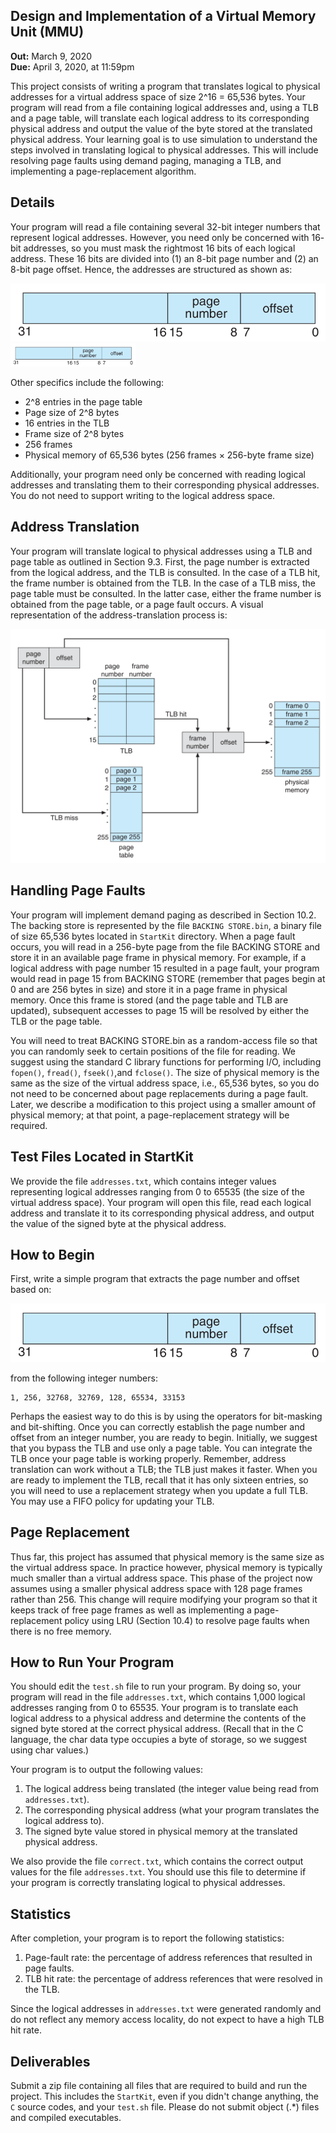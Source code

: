 ## Design and Implementation of a Virtual Memory Unit (MMU)
**Out:** March 9, 2020    
**Due:** April 3, 2020, at 11:59pm

This project consists of writing a program that translates logical to physical addresses for a virtual address space of 
size 2^16 = 65,536 bytes. Your program will read from a file containing logical addresses and, using a TLB and a page 
table, will translate each logical address to its corresponding physical address and output the value of the byte stored 
at the translated physical address. Your learning goal is to use simulation to understand the steps involved in translating 
logical to physical addresses. This will include resolving page faults using demand paging, managing a TLB, and 
implementing a page-replacement algorithm.

## Details
Your program will read a file containing several 32-bit integer numbers that represent logical addresses. However, 
you need only be concerned with 16- bit addresses, so you must mask the rightmost 16 bits of each logical address. 
These 16 bits are divided into (1) an 8-bit page number and (2) an 8-bit page offset. Hence, the addresses are 
structured as shown as:

![Virtual Address](./figs/address.png)
<img src="./figs/address.png" alt="alt text" width="200">

Other specifics include the following:
* 2^8 entries in the page table 
* Page size of 2^8 bytes 
* 16 entries in the TLB 
* Frame size of 2^8 bytes 
* 256 frames 
* Physical memory of 65,536 bytes (256 frames × 256-byte frame size)    


Additionally, your program need only be concerned with reading logical
addresses and translating them to their corresponding physical addresses. You do not need to support writing to the 
logical address space.

## Address Translation

Your program will translate logical to physical addresses using a TLB and page table as outlined in Section 9.3. First, 
the page number is extracted from the logical address, and the TLB is consulted. In the case of a TLB hit, the frame
number is obtained from the TLB. In the case of a TLB miss, the page table must be consulted. In the latter case, either
the frame number is obtained from the page table, or a page fault occurs. A visual representation of the address-translation 
process is:

![Virtual Address](./figs/vmm.png)

## Handling Page Faults
Your program will implement demand paging as described in Section 10.2. The backing store is represented by the file 
`BACKING STORE.bin`, a binary file of size 65,536 bytes located in `StartKit` directory. When a page fault occurs, you will read in a 256-byte page from 
the file BACKING STORE and store it in an available page frame in physical memory. For example, if a logical address with 
page number 15 resulted in a page fault, your program would read in page 15 from BACKING STORE (remember that pages 
begin at 0 and are 256 bytes in size) and store it in a page frame in physical memory. Once this frame is stored (and 
the page table and TLB are updated), subsequent accesses to page 15 will be resolved by either the TLB or the page table.

You will need to treat BACKING STORE.bin as a random-access file so that
you can randomly seek to certain positions of the file for reading. We suggest using the standard C library functions 
for performing I/O, including `fopen()`, `fread()`, `fseek()`,and `fclose()`. The size of physical memory is the same as the size
of the virtual address space, i.e., 65,536 bytes, so you do not need to be concerned about page replacements during a page fault. Later, 
we describe a modification to this project using a smaller amount of physical memory; at that point, a page-replacement 
strategy will be required.

## Test Files Located in StartKit
We provide the file `addresses.txt`, which contains integer values representing logical addresses ranging from 0 to 65535 
(the size of the virtual address space). Your program will open this file, read each logical address and translate it to 
its corresponding physical address, and output the value of the signed byte at the physical address.

## How to Begin
First, write a simple program that extracts the page number and offset based on:

![Virtual Address](./figs/address.png)

from the following integer numbers: 
```
1, 256, 32768, 32769, 128, 65534, 33153
```

Perhaps the easiest way to do this is by using the operators for bit-masking and bit-shifting. Once you can correctly 
establish the page number and offset from an integer number, you are ready to begin. Initially, we suggest that you 
bypass the TLB and use only a page table. You can integrate the TLB once your page table is working properly. Remember, 
address translation can work without a TLB; the TLB just makes it faster. When you are ready to implement the TLB, 
recall that it has only sixteen entries, so you will need to use a replacement strategy when you update a full TLB. You 
may use a FIFO policy for updating your TLB.


## Page Replacement
Thus far, this project has assumed that physical memory is the same size as the virtual address space.
In practice however, physical memory is typically much smaller than a virtual address space. This phase of the project now 
assumes using a smaller physical address space with 128 page frames rather than 256. This change will require modifying 
your program so that it keeps track of free page frames as well as implementing a page-replacement policy using 
LRU (Section 10.4) to resolve page faults when there is no free memory.



## How to Run Your Program
You should edit the `test.sh` file to run your program. By doing so, your program will read in the file `addresses.txt`, 
which contains 1,000 logical addresses ranging from 0 to 65535. 
Your program is to translate each logical address to a physical address and determine the contents of the signed byte 
stored at the correct physical address. (Recall that in the C language, the char data type occupies a byte of storage, 
so we suggest using char values.)

Your program is to output the following values:

1. The logical address being translated (the integer value being read from `addresses.txt`).
2. The corresponding physical address (what your program translates the logical address to).
3. The signed byte value stored in physical memory at the translated physical address.

We also provide the file `correct.txt`, which contains the correct output
values for the file `addresses.txt`. You should use this file to determine if your program is correctly translating 
logical to physical addresses.

## Statistics 
After completion, your program is to report the following statistics:
1. Page-fault rate: the percentage of address references that resulted in page faults.
2. TLB hit rate: the percentage of address references that were resolved in the TLB.

Since the logical addresses in `addresses.txt` were generated randomly and do not reflect any memory access locality, 
do not expect to have a high TLB hit rate.

## Deliverables
Submit a zip file containing all files that are required to build and run the project. 
This includes the `StartKit`, even if you didn't change anything, the `C` source codes, and your `test.sh` file. 
Please do not submit object (.*) files and compiled executables.
